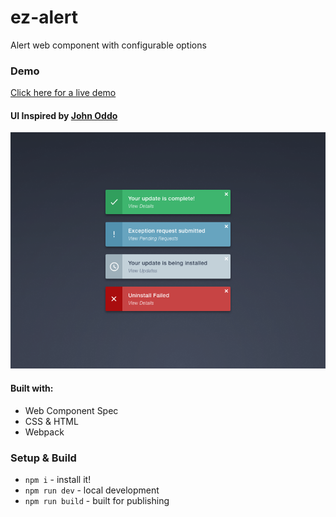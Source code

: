 # ez-alert
Alert web component with configurable options

### Demo

[Click here for a live demo](http://tjtc.me/ez-alert)

#### UI Inspired by [John Oddo](https://dribbble.com/shots/2689073-Simple-Growl-Notification)
![Example dribbble notifications UI](src/assets/notifications.png)

#### Built with:
  * Web Component Spec
  * CSS & HTML
  * Webpack

### Setup & Build
  * `npm i` - install it!
  * `npm run dev` - local development
  * `npm run build` - built for publishing
